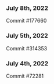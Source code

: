 ### July 8th, 2022

Commit #177660

### July 5th, 2022

Commit #314353


### July 4th, 2022

Commit #72281
